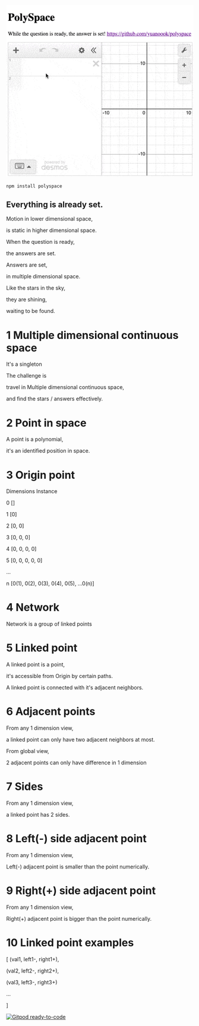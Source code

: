 [![Polyspace](./fixtures/assets/demo.gif)](https://yuanoook.github.io/polyspace/)

```bash
npm install polyspace
```

## Everything is already set.

Motion in lower dimensional space,

is static in higher dimensional space.


When the question is ready,

the answers are set.


Answers are set,

in multiple dimensional space.


Like the stars in the sky,

they are shining,

waiting to be found.


# 1 Multiple dimensional continuous space

It's a singleton


The challenge is

travel in Multiple dimensional continuous space,

and find the stars / answers effectively.


# 2 Point in space

A point is a polynomial,

it's an identified position in space.

# 3 Origin point

Dimensions    Instance

0             []

1             [0] 

2             [0, 0] 

3             [0, 0, 0] 

4             [0, 0, 0, 0] 

5             [0, 0, 0, 0, 0]

...

n             [0(1), 0(2), 0(3), 0(4), 0(5), ...0(n)] 

# 4 Network

Network is a group of linked points

# 5 Linked point

A linked point is a point,

it's accessible from Origin by certain paths.


A linked point is connected with it's adjacent neighbors.

# 6 Adjacent points

From any 1 dimension view,

a linked point can only have two adjacent neighbors at most.


From global view,

2 adjacent points can only have difference in 1 dimension

# 7 Sides

From any 1 dimension view,

a linked point has 2 sides.

# 8 Left(-) side adjacent point

From any 1 dimension view,

Left(-) adjacent point is smaller than the point numerically.

# 9 Right(+) side adjacent point

From any 1 dimension view,

Right(+) adjacent point is bigger than the point numerically.


# 10 Linked point examples

[
  (val1, left1-, right1+),

  (val2, left2-, right2+),

  (val3, left3-, right3+)

  ...

]



[![Gitpod ready-to-code](https://img.shields.io/badge/Gitpod-ready--to--code-blue?logo=gitpod)](https://gitpod.io/#https://github.com/yuanoook/polyspace)


